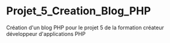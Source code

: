# Projet_5_Creation_Blog_PHP
Création d'un blog PHP pour le projet 5 de la formation créateur développeur d'applications PHP

